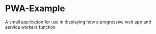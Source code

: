 # PWA-Example
A small application for use in displaying how a progressive web app and service workers function
